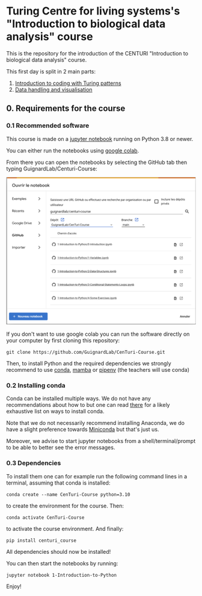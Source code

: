 # Turing Centre for living systems's "Introduction to biological data analysis" course

<!-- The website version [here](https://guignardlab.github.io/CenTuri-Course/) -->

This is the repository for the introduction of the CENTURI "Introduction to biological data analysis" course.

This first day is split in 2 main parts:

1. [Introduction to coding with Turing patterns](1-Introduction-to-Python/Resources/0-Introduction.md)
2. [Data handling and visualisation](2-Data-handling-and-visu/Resources/Matplotlib-course/1-2-Intro-and-Line-plots/1-2-Intro-and-Line-plots.md)

## 0. Requirements for the course

### 0.1 Recommended software

This course is made on a [jupyter notebook](https://jupyter.org/) running on Python 3.8 or newer.

You can either run the notebooks using [google colab](https://colab.research.google.com).

From there you can open the notebooks by selecting the GitHub tab then typing GuignardLab/Centuri-Course:

![colab](img/colab.png)

If you don't want to use google colab you can run the software directly on your computer by first cloning this repository:

```shell
git clone https://github.com/GuignardLab/CenTuri-Course.git
```

Then, to install Python and the required dependencies we strongly recommend to use [conda](https://docs.conda.io/en/latest/),
[mamba](https://mamba.readthedocs.io/en/latest/) or [pipenv](https://pipenv.pypa.io/en/latest/) (the teachers will use conda)

### 0.2 Installing conda

Conda can be installed multiple ways. We do not have any recommendations about how to but one can read [there](https://docs.conda.io/projects/conda/en/latest/user-guide/install/index.html) for a likely exhaustive list on ways to install conda.

Note that we do not necessarily recommend installing Anaconda, we do have a slight preference towards [Miniconda](https://docs.conda.io/en/latest/miniconda.html) but that's just us.

Moreover, we advise to start jupyter notebooks from a shell/terminal/prompt to be able to better see the error messages.

### 0.3 Dependencies

To install them one can for example run the following command lines in a terminal, assuming that conda is installed:

```shell
conda create --name CenTuri-Course python=3.10
```

to create the environment for the course. Then:

```shell
conda activate CenTuri-Course
```

to activate the course environment. And finally:

```shell
pip install centuri_course
```

All dependencies should now be installed!

You can then start the notebooks by running:

```shell
jupyter notebook 1-Introduction-to-Python
```

Enjoy!
